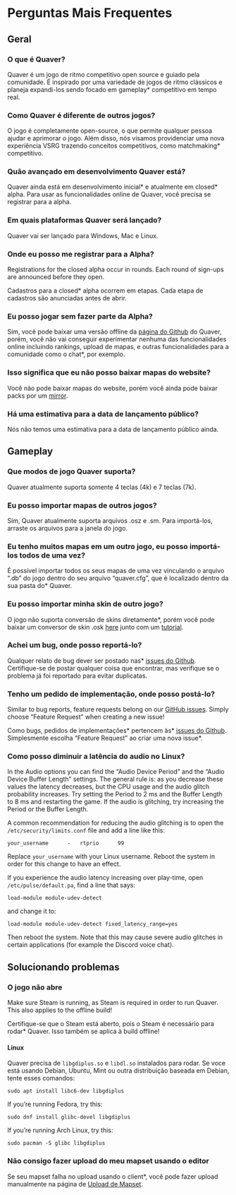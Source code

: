 # Perguntas Mais Frequentes

## Geral

### O que é Quaver?

Quaver é um jogo de ritmo competitivo open source e guiado pela comunidade. É inspirado por uma variedade de jogos de ritmo clássicos e planeja expandi-los sendo focado em gameplay* competitivo em tempo real.

### Como Quaver é diferente de outros jogos?

O jogo é completamente open-source, o que permite qualquer pessoa ajudar e aprimorar o jogo. Além disso, nós visamos providenciar uma nova experiência VSRG trazendo conceitos competitivos, como matchmaking* competitivo.

### Quão avançado em desenvolvimento Quaver está?

Quaver ainda está em desenvolvimento inicial* e atualmente em closed* alpha. Para usar as funcionalidades online de Quaver, você precisa se registrar para a alpha.

### Em quais plataformas Quaver será lançado?

Quaver vai ser lançado para Windows, Mac e Linux.

### Onde eu posso me registrar para a Alpha?

Registrations for the closed alpha occur in rounds. Each round of sign-ups are announced before they open.

Cadastros para a closed* alpha ocorrem em etapas. Cada etapa de cadastros são anunciadas antes de abrir.

### Eu posso jogar sem fazer parte da Alpha?

Sim, você pode baixar uma versão offline da [página do Github](https://github.com/Quaver/Quaver/releases) do Quaver, porém, você não vai conseguir experimentar nenhuma das funcionalidades online incluindo rankings, upload de mapas, e outras funcionalidades para a comunidade como o chat*, por exemplo.

### Isso significa que eu não posso baixar mapas do website?


Você não pode baixar mapas do website, porém você ainda pode baixar packs por um [mirror](https://rhythmgamers.net/pack/).

### Há uma estimativa para a data de lançamento público?

Nós não temos uma estimativa para a data de lançamento público ainda.

## Gameplay

### Que modos de jogo Quaver suporta?

Quaver atualmente suporta somente 4 teclas (4k) e 7 teclas (7k).

### Eu posso importar mapas de outros jogos?

Sim, Quaver atualmente suporta arquivos .osz e .sm. Para importá-los, arraste os arquivos para a janela do jogo.

### Eu tenho muitos mapas em um outro jogo, eu posso importá-los todos de uma vez?

É possível importar todos os seus mapas de uma vez vinculando o arquivo “.db” do jogo dentro do seu arquivo “quaver.cfg”, que é localizado dentro da sua pasta do* Quaver.

### Eu posso importar minha skin de outro jogo?

O jogo não suporta conversão de skins diretamente*, porém você pode baixar um conversor de skin .osk [here](https://rhythmgamers.net/QBC/) junto com um [tutorial](https://www.youtube.com/watch?v=pWeLbx48NVI).

### Achei um bug, onde posso reportá-lo?

Qualquer relato de bug dever ser postado nas* [issues do Github](https://github.com/Quaver/Quaver/issues). Certifique-se de postar qualquer coisa que encontrar, mas verifique se o problema já foi reportado para evitar duplicatas.

### Tenho um pedido de implementação, onde posso postá-lo?

Similar to bug reports, feature requests belong on our [GitHub issues](https://github.com/Quaver/Quaver/issues). Simply choose “Feature Request” when creating a new issue!

Como bugs, pedidos de implementações* pertencem às* [issues do Github](https://github.com/Quaver/Quaver/issues). Simplesmente escolha “Feature Request” ao criar uma nova issue*.

### Como posso diminuir a latência do audio no Linux?

In the Audio options you can find the “Audio Device Period” and the “Audio Device Buffer Length” settings. The general rule is: as you decrease these values the latency decreases, but the CPU usage and the audio glitch probability increases. Try setting the Period to 2 ms and the Buffer Length to 8 ms and restarting the game. If the audio is glitching, try increasing the Period or the Buffer Length.

A common recommendation for reducing the audio glitching is to open the `/etc/security/limits.conf` file and add a line like this:
```
your_username      -   rtprio      99
```
Replace `your_username` with your Linux username. Reboot the system in order for this change to have an effect.

If you experience the audio latency increasing over play-time, open `/etc/pulse/default.pa`, find a line that says:
```
load-module module-udev-detect
```
and change it to:
```
load-module module-udev-detect fixed_latency_range=yes
```
Then reboot the system. Note that this may cause severe audio glitches in certain applications (for example the Discord voice chat).

## Solucionando problemas

### O jogo não abre

Make sure Steam is running, as Steam is required in order to run Quaver. This also applies to the offline build!

Certifique-se que o Steam está aberto, pois o Steam é necessário para rodar* Quaver. Isso também se aplica à build offline!

#### Linux

Quaver precisa de `libgdiplus.so` e `libdl.so` instalados para rodar. Se voce está usando Debian, Ubuntu, Mint ou outra distribuição baseada em Debian, tente esses comandos:
```shell
sudo apt install libc6-dev libgdiplus
```
If you’re running Fedora, try this:
```shell
sudo dnf install glibc-devel libgdiplus
```
If you’re running Arch Linux, try this:
```shell
sudo pacman -S glibc libgdiplus
```

### Não consigo fazer upload do meu mapset usando o editor

Se seu mapset falha no upload usando o client*, você pode fazer upload manualmente na página de [Upload de Mapset](https://quavergame.com/upload/mapset/).
